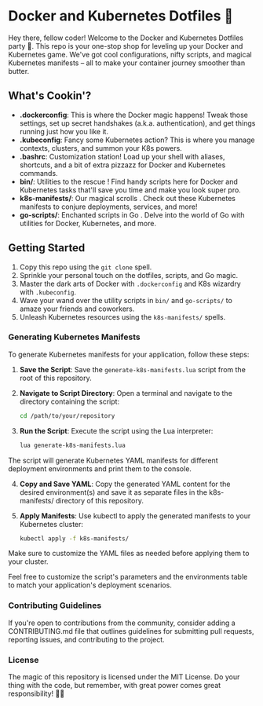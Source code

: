 # Docker and Kubernetes Dotfiles 🐳

Hey there, fellow coder! Welcome to the Docker and Kubernetes Dotfiles party 🚀. This repo is your one-stop shop for leveling up your Docker and Kubernetes game. We've got cool configurations, nifty scripts, and magical Kubernetes manifests – all to make your container journey smoother than butter.

## What's Cookin'?

- **.dockerconfig**: This is where the Docker magic happens! Tweak those settings, set up secret handshakes (a.k.a. authentication), and get things running just how you like it.
- **.kubeconfig**: Fancy some Kubernetes action? This is where you manage contexts, clusters, and summon your K8s powers.
- **.bashrc**: Customization station! Load up your shell with aliases, shortcuts, and a bit of extra pizzazz for Docker and Kubernetes commands.
- **bin/**: Utilities to the rescue ! Find handy scripts here for Docker and Kubernetes tasks that'll save you time and make you look super pro.
- **k8s-manifests/**: Our magical scrolls . Check out these Kubernetes manifests to conjure deployments, services, and more!
- **go-scripts/**: Enchanted scripts in Go . Delve into the world of Go with utilities for Docker, Kubernetes, and more.

## Getting Started 

1. Copy this repo using the `git clone` spell.
2. Sprinkle your personal touch on the dotfiles, scripts, and Go magic.
3. Master the dark arts of Docker with `.dockerconfig` and K8s wizardry with `.kubeconfig`.
4. Wave your wand over the utility scripts in `bin/` and `go-scripts/` to amaze your friends and coworkers.
5. Unleash Kubernetes resources using the `k8s-manifests/` spells.

### Generating Kubernetes Manifests

To generate Kubernetes manifests for your application, follow these steps:

1. **Save the Script**: Save the `generate-k8s-manifests.lua` script from the root of this repository.

2. **Navigate to Script Directory**: Open a terminal and navigate to the directory containing the script:

   ```sh
   cd /path/to/your/repository
3. **Run the Script**: Execute the script using the Lua interpreter:
   ```sh
   lua generate-k8s-manifests.lua

The script will generate Kubernetes YAML manifests for different deployment environments and print them to the console.

4. **Copy and Save YAML**: Copy the generated YAML content for the desired environment(s) and save it as separate files in the k8s-manifests/ directory of this repository.

5. **Apply Manifests**: Use kubectl to apply the generated manifests to your Kubernetes cluster:
    ```sh
    kubectl apply -f k8s-manifests/

Make sure to customize the YAML files as needed before applying them to your cluster.

Feel free to customize the script's parameters and the environments table to match your application's deployment scenarios.

### Contributing Guidelines

If you're open to contributions from the community, consider adding a CONTRIBUTING.md file that outlines guidelines for submitting pull requests, reporting issues, and contributing to the project.

### License

The magic of this repository is licensed under the MIT License. Do your thing with the code, but remember, with great power comes great responsibility! 🦸‍♂️

